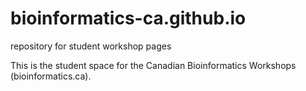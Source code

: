 # bioinformatics-ca.github.io
repository for student workshop pages

This is the student space for the Canadian Bioinformatics Workshops (bioinformatics.ca).
